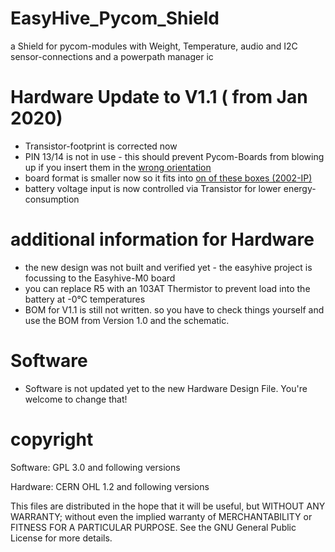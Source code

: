 # EasyHive_Pycom_Shield
a Shield for pycom-modules with Weight, Temperature, audio and I2C sensor-connections and a powerpath manager ic

# Hardware Update to V1.1 ( from Jan 2020)
* Transistor-footprint is corrected now
* PIN 13/14 is not in use - this should prevent Pycom-Boards from blowing up if you insert them in the [wrong orientation](https://docs.pycom.io/datasheets/development/lopy/)
* board format is smaller now so it fits into [on of these boxes (2002-IP)](https://asset.re-in.de/add/160267/c1/-/en/001279792DS01/DA_Axxatronic-BIM2002-IP-BLK-Universal-Gehaeuse-100-x-50-x-25-ABS-Schwarz-1St..pdf)
* battery voltage input is now controlled via Transistor for lower energy-consumption

# additional information for Hardware
* the new design was not built and verified yet - the easyhive project is focussing to the Easyhive-M0 board 
* you can replace R5 with an 103AT Thermistor to prevent load into the battery at -0°C temperatures
* BOM for V1.1 is still not written. so you have to check things yourself and use the BOM from Version 1.0 and the schematic.

# Software
* Software is not updated yet to the new Hardware Design File. You're welcome to change that!

# copyright
Software: GPL 3.0 and following versions

Hardware: CERN OHL 1.2 and following versions


This files are distributed in the hope that it will be useful,
but WITHOUT ANY WARRANTY; without even the implied warranty of
MERCHANTABILITY or FITNESS FOR A PARTICULAR PURPOSE.
See the GNU General Public License for more details.
